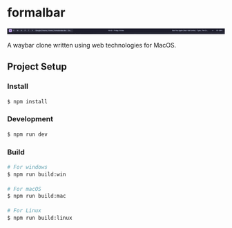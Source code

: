 # formalbar
![image](https://raw.githubusercontent.com/FormalSnake/formalbar/main/assets/screenshot.png)

A waybar clone written using web technologies for MacOS.

## Project Setup

### Install

```bash
$ npm install
```

### Development

```bash
$ npm run dev
```

### Build

```bash
# For windows
$ npm run build:win

# For macOS
$ npm run build:mac

# For Linux
$ npm run build:linux
```
